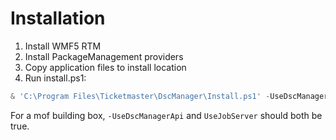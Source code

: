 Installation
============

1. Install WMF5 RTM
2. Install PackageManagement providers
3. Copy application files to install location
4. Run install.ps1:

```powershell
& 'C:\Program Files\Ticketmaster\DscManager\Install.ps1' -UseDscManagerApi $true -UseJobServer $false -UseWebRepository $true -Role Preprod
```

For a mof building box, `-UseDscManagerApi` and `UseJobServer` should both be true.